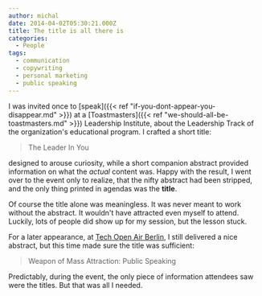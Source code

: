 ```yaml
---
author: michal
date: 2014-04-02T05:30:21.000Z
title: The title is all there is
categories:
  - People
tags:
  - communication
  - copywriting
  - personal marketing
  - public speaking
---
```


I was invited once to [speak]({{< ref "if-you-dont-appear-you-disappear.md" >}}) at a [Toastmasters]({{< ref "we-should-all-be-toastmasters.md" >}}) Leadership Institute, about the Leadership Track of the organization's educational program. I crafted a short title:

> The Leader In You

designed to arouse curiosity, while a short companion abstract provided information on what the _actual_ content was. Happy with the result, I went over to the event only to realize, that the nifty abstract had been stripped, and the only thing printed in agendas was the __title__.

Of course the title alone was meaningless. It was never meant to work without the abstract. It wouldn't have attracted even myself to attend. Luckily, lots of people did show up for my session, but the lesson stuck.

For a later appearance, at [Tech Open Air Berlin](http://lanyrd.com/2012/toaberlin/), I still delivered a nice abstract, but this time made sure the title was sufficient:

> Weapon of Mass Attraction: Public Speaking

Predictably, during the event, the only piece of information attendees saw were the titles. But that was all I needed.
